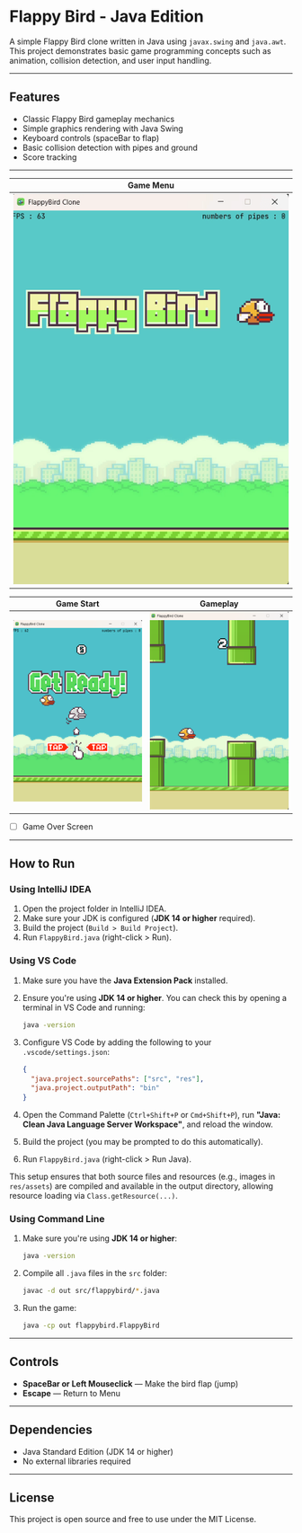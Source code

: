 # Flappy Bird - Java Edition

A simple Flappy Bird clone written in Java using `javax.swing` and `java.awt`.  
This project demonstrates basic game programming concepts such as animation, collision detection, and user input handling.

---

## Features

- Classic Flappy Bird gameplay mechanics  
- Simple graphics rendering with Java Swing  
- Keyboard controls (spaceBar to flap)  
- Basic collision detection with pipes and ground  
- Score tracking

---

| Game Menu                                                          |
|--------------------------------------------------------------------|
| [![Game MENU](res/screenshots/menu.gif)](res/screenshots/menu.mp4) |

| Game Start                                 | Gameplay                              |
|--------------------------------------------|---------------------------------------|
| ![Start Screen](res/screenshots/start.png) | ![Gameplay](res/screenshots/play.png) |
- [ ] Game Over Screen
---

## How to Run

### Using IntelliJ IDEA

1. Open the project folder in IntelliJ IDEA.
2. Make sure your JDK is configured (**JDK 14 or higher** required).
3. Build the project (`Build > Build Project`).
4. Run `FlappyBird.java` (right-click > Run).

### Using VS Code

1. Make sure you have the **Java Extension Pack** installed.

2. Ensure you're using **JDK 14 or higher**. You can check this by opening a terminal in VS Code and running:

   ```bash
   java -version
   ```

3. Configure VS Code by adding the following to your `.vscode/settings.json`:

   ```json
   {
     "java.project.sourcePaths": ["src", "res"],
     "java.project.outputPath": "bin"
   }
   ```

4. Open the Command Palette (`Ctrl+Shift+P` or `Cmd+Shift+P`), run **"Java: Clean Java Language Server Workspace"**, and reload the window.

5. Build the project (you may be prompted to do this automatically).

6. Run `FlappyBird.java` (right-click > Run Java).

This setup ensures that both source files and resources (e.g., images in `res/assets`) are compiled and available in the output directory, allowing resource loading via `Class.getResource(...)`.

### Using Command Line

1. Make sure you're using **JDK 14 or higher**:

   ```bash
   java -version
   ```
2. Compile all `.java` files in the `src` folder:

   ```bash
   javac -d out src/flappybird/*.java
   ```
3. Run the game:

   ```bash
   java -cp out flappybird.FlappyBird
   ```

---

## Controls

- **SpaceBar or Left Mouseclick** — Make the bird flap (jump)
- **Escape** — Return to Menu

---

## Dependencies

- Java Standard Edition (JDK 14 or higher)
- No external libraries required

---

## License

This project is open source and free to use under the MIT License.
